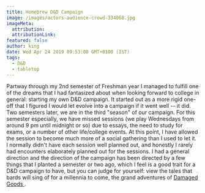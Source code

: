 ```yaml
---
title: Homebrew D&D Campaign
image: /images/actors-audience-crowd-334068.jpg
imageMeta:
  attribution:
  attributionLink:
featured: false
author: king
date: Wed Apr 24 2019 09:53:00 GMT+0100 (IST)
tags:
  - D&D
  - tabletop
---
```




Partway through my 2nd semester of Freshman year I managed to fulfill one of the dreams that I had fantasized about when looking forward to college in general: starting my own D&D campaign. It started out as a more rigid one-off that I figured I would let evolve into a campaign if it went well -- it did. Two semesters later, we are in the third "season" of our campaign. For this semester especially, we have missed sessions (we play Wednesdays from around 9 pm until midnight or so) due to essays, the need to study for exams, or a number of other life/college events. At this point, I have allowed the session to become much more of a social gathering than I used to let it. I normally didn't have each session well planned out, and honestly I rarely had encounters elaborately planned out for the sessions. I had a general direction and the direction of the campaign has been directed by a few things that I planted a semester or two ago, which I feel is a good trait for a D&D campaign to have, but you can judge for yourself: view the tales that bards will sing of for a millennia to come, the grand adventures of <a href="/page/homebrew-meet" id="meetId" class="ember-view"> Damaged Goods </a>.  
